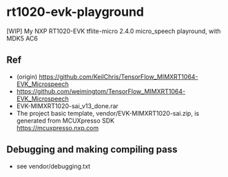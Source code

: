 # rt1020-evk-playground
[WIP] My NXP RT1020-EVK tflite-micro 2.4.0 micro_speech playround, with MDK5 AC6 

## Ref  
* (origin) https://github.com/KeilChris/TensorFlow_MIMXRT1064-EVK_Microspeech  
* https://github.com/weimingtom/TensorFlow_MIMXRT1064-EVK_Microspeech  
* EVK-MIMXRT1020-sai_v13_done.rar  
* The project basic template, vendor/EVK-MIMXRT1020-sai.zip, is generated from MCUXpresso SDK  
https://mcuxpresso.nxp.com  

## Debugging and making compiling pass      
* see vendor/debugging.txt  
